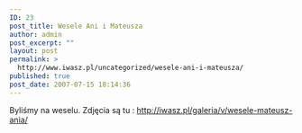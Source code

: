 ```yaml
---
ID: 23
post_title: Wesele Ani i Mateusza
author: admin
post_excerpt: ""
layout: post
permalink: >
  http://www.iwasz.pl/uncategorized/wesele-ani-i-mateusza/
published: true
post_date: 2007-07-15 18:14:36
---
```

Byliśmy na weselu. Zdjęcia są tu : <a href="http://iwasz.pl/galeria/v/wesele-mateusz-ania/">http://iwasz.pl/galeria/v/wesele-mateusz-ania/</a>